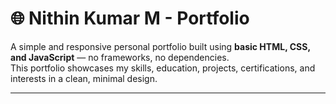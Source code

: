 # 🌐 Nithin Kumar M - Portfolio

A simple and responsive personal portfolio built using **basic HTML, CSS, and JavaScript** — no frameworks, no dependencies.  
This portfolio showcases my skills, education, projects, certifications, and interests in a clean, minimal design.

---


